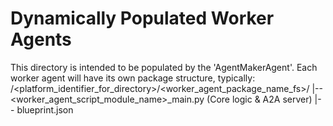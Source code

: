 # Dynamically Populated Worker Agents

This directory is intended to be populated by the 'AgentMakerAgent'.
Each worker agent will have its own package structure, typically:
  /<platform_identifier_for_directory>/<worker_agent_package_name_fs>/
  |-- <worker_agent_script_module_name>_main.py  (Core logic & A2A server)
  |-- blueprint.json
